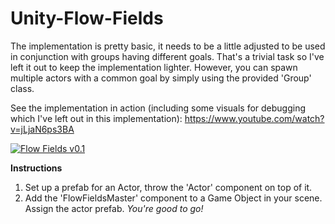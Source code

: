 # Unity-Flow-Fields
The implementation is pretty basic, it needs to be a little adjusted to be used in conjunction with groups having different goals.
That's a trivial task so I've left it out to keep the implementation lighter. However, you can spawn multiple actors with a common goal by simply using the provided 'Group' class.

See the implementation in action (including some visuals for debugging which I've left out in this implementation): 
https://www.youtube.com/watch?v=jLjaN6ps3BA



[![Flow Fields v0.1](http://i.imgur.com/Ot5DWAW.png)](https://youtu.be/jLjaN6ps3BA "Flow Fields v0.1")



**Instructions**
1) Set up a prefab for an Actor, throw the 'Actor' component on top of it.
2) Add the 'FlowFieldsMaster' component to a Game Object in your scene. Assign the actor prefab.
	*You're good to go!*

